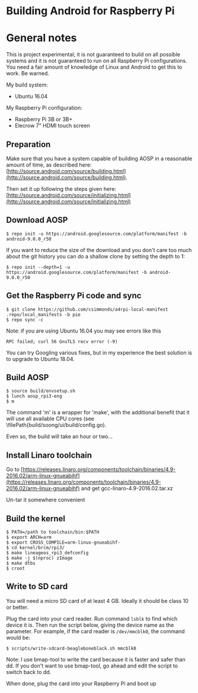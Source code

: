 # Building Android for Raspberry Pi

# General notes
This is project experimental; it is not guaranteed to build on all possible
systems and it is not guaranteed to run on all Raspberry Pi configurations.
You need a fair amount of knowledge of Linux and Android to get this to work.
Be warned.

My build system:
 - Ubuntu 16.04

My Raspberry Pi configuration:
 - Raspberry Pi 3B or 3B+
 - Elecrow 7" HDMI touch screen


## Preparation

Make sure that you have a system capable of building AOSP in a reasonable
amount of time, as described here:
[http://source.android.com/source/building.html](http://source.android.com/source/building.html).

Then set it up following the steps given here:
[http://source.android.com/source/initializing.html](http://source.android.com/source/initializing.html)


## Download AOSP

```
$ repo init -u https://android.googlesource.com/platform/manifest -b android-9.0.0_r50
```

If you want to reduce the size of the download and you don't care too much
about the git history you can do a shallow clone by setting the depth to 1:
```
$ repo init --depth=1 -u https://android.googlesource.com/platform/manifest -b android-9.0.0_r50
```
## Get the Raspberry Pi code and sync

```
$ git clone https://github.com/csimmonds/a4rpi-local-manifest .repo/local_manifests -b pie
$ repo sync -c
```
Note: if you are using Ubuntu 16.04 you may see errors like this
```
RPC failed; curl 56 GnuTLS recv error (-9)
```
You can try Googling various fixes, but in my experience the best solution is
to upgrade to Ubuntu 18.04.

## Build AOSP

```
$ source build/envsetup.sh
$ lunch aosp_rpi3-eng
$ m
```
The command 'm' is a wrapper for 'make', with the additional benefit that it
will use all available CPU cores (see \filePath{build/soong/ui/build/config.go).

Even so, the build will take an hour or two...


## Install Linaro toolchain
Go to
[https://releases.linaro.org/components/toolchain/binaries/4.9-2016.02/arm-linux-gnueabihf](https://releases.linaro.org/components/toolchain/binaries/4.9-2016.02/arm-linux-gnueabihf)
and get gcc-linaro-4.9-2016.02.tar.xz

Un-tar it somewhere convenient

## Build the kernel
```
$ PATH=/path to toolchain/bin:$PATH
$ export ARCH=arm
$ export CROSS_COMPILE=arm-linux-gnueabihf-
$ cd kernel/brcm/rpi3/
$ make lineageos_rpi3_defconfig
$ make -j $(nproc) zImage
$ make dtbs
$ croot
```

## Write to SD card

You will need a micro SD card of at least 4 GB. Ideally it should
be class 10 or better.

Plug the card into your card reader. Run command `lsblk` to find which
device it is. Then run the script below, giving the device name as the
parameter. For example, if the card reader is `/dev/mmcblk0`, the
command would be:
```
$ scripts/write-sdcard-beagleboneblack.sh mmcblk0
```
Note: I use bmap-tool to write the card because it is faster and
safer than dd. If you don't want to use bmap-tool, go ahead and edit the script
to switch back to dd.

When done, plug the card into your Raspberry Pi and boot up


